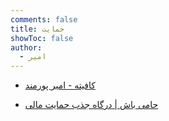 ```yaml
---
comments: false
title: حمایت
showToc: false
author:
  - امیر
---
```


- [کافیته - امیر پورمند](https://www.coffeete.ir/pourmand1376)

- [حامی باش | درگاه جذب حمایت مالی](https://hamibash.com/ai_station)

